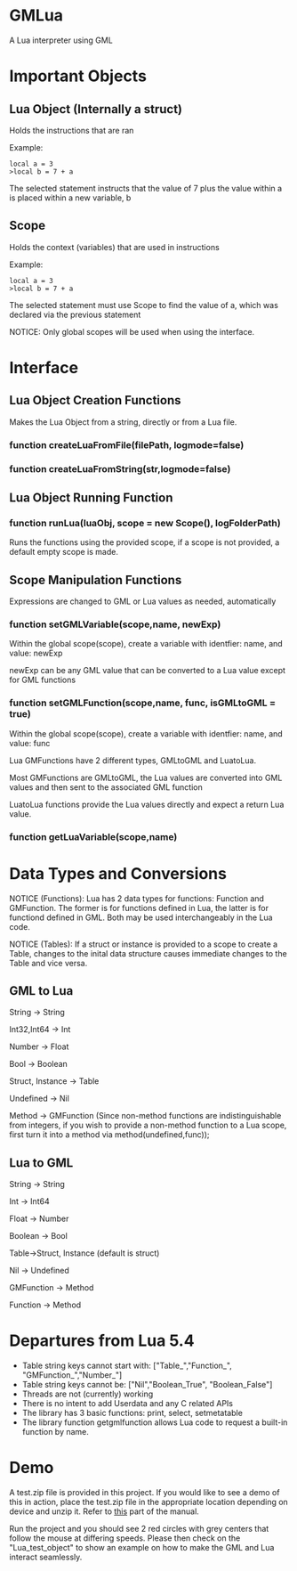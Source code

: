 # GMLua

A Lua interpreter using GML

# Important Objects

## Lua Object (Internally a struct)
Holds the instructions that are ran

Example: 
```
local a = 3
>local b = 7 + a
```
The selected statement instructs that the value of 7 plus the value within a is placed within a new variable, b


## Scope
Holds the context (variables) that are used in instructions

Example: 

```
local a = 3
>local b = 7 + a
```

The selected statement must use Scope to find the value of a, which was declared via the previous statement

NOTICE: Only global scopes will be used when using the interface.

# Interface

## Lua Object Creation Functions

Makes the Lua Object from a string, directly or from a Lua file.

### function createLuaFromFile(filePath, logmode=false)

### function createLuaFromString(str,logmode=false)

## Lua Object Running Function

### function runLua(luaObj, scope = new Scope(), logFolderPath)
Runs the functions using the provided scope, if a scope is not provided, a default empty scope is made.

## Scope Manipulation Functions

Expressions are changed to GML or Lua values as needed, automatically

### function setGMLVariable(scope,name, newExp)

Within the global scope(scope), create a variable with identfier: name, and value: newExp

newExp can be any GML value that can be converted to a Lua value except for GML functions

### function setGMLFunction(scope,name, func, isGMLtoGML = true)

Within the global scope(scope), create a variable with identfier: name, and value: func

Lua GMFunctions have 2 different types, GMLtoGML and LuatoLua.

Most GMFunctions are GMLtoGML, the Lua values are converted into GML values and then sent to the associated GML function

LuatoLua functions provide the Lua values directly and expect a return Lua value.

### function getLuaVariable(scope,name)

# Data Types and Conversions

NOTICE (Functions): Lua has 2 data types for functions: Function and GMFunction. The former is for functions defined in Lua, the latter is for functiond defined in GML. Both may be used interchangeably in the Lua code.  

NOTICE (Tables): If a struct or instance is provided to a scope to create a Table, changes to the inital data structure causes immediate changes to the Table and vice versa.

## GML to Lua

String -> String

Int32,Int64 -> Int

Number -> Float

Bool -> Boolean

Struct, Instance -> Table

Undefined -> Nil

Method -> GMFunction (Since non-method functions are indistinguishable from integers, if you wish to provide a non-method function to a Lua scope, first turn it into a method via method(undefined,func));


## Lua to GML

String -> String

Int -> Int64 

Float -> Number

Boolean -> Bool

Table->Struct, Instance (default is struct)

Nil -> Undefined

GMFunction -> Method

Function -> Method 

# Departures from Lua 5.4

- Table string keys cannot start with: ["Table_","Function_", "GMFunction_","Number_"]
- Table string keys cannot be: ["Nil","Boolean_True", "Boolean_False"]
- Threads are not (currently) working
- There is no intent to add Userdata and any C related APIs
- The library has 3 basic functions: print, select, setmetatable
- The library function getgmlfunction allows Lua code to request a built-in function by name.

# Demo

A test.zip file is provided in this project. If you would like to see a demo of this in action, place the test.zip file in the appropriate location depending on device and unzip it. Refer to [this](https://manual.yoyogames.com/Additional_Information/The_File_System.htm) part of the manual.

Run the project and you should see 2 red circles with grey centers that follow the mouse at differing speeds. Please then check on the "Lua_test_object" to show an example on how to make the GML and Lua interact seamlessly.
